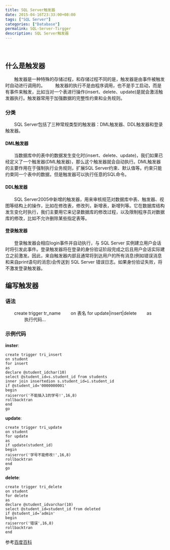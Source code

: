 ```yaml
---
title: SQL Server触发器
date: 2015-04-16T23:33:00+08:00
tags: ["SQL Server"]
categories: ["Database"]
permalink: SQL-Server-Tirgger
description: SQL Server触发器
---
```

　　
## 什么是触发器
　　触发器是一种特殊的存储过程，和存储过程不同的是，触发器是由事件被触发时自动进行调用的。
　　触发器的执行不是由程序调用，也不是手工启动，而是有事件来触发，比如当对一个表进行操作(insert、delete、update)是就会激活触发器执行。触发器常用于加强数据的完整性约束和业务规则。

### 分类
　　SQL Server包括了三种常规类型的触发器：DML触发器、DDL触发器和登录触发器。<!--more-->
#### DML触发器
　　当数据库中的表中的数据发生变化时(insert、delete、update)，我们如果已经定义了一个触发器(DML触发器)，那么这个触发器就会自动执行。DML触发器的主要作用在于强制执行业务规则，扩展SQL Server约束、默认值等。约束只能约束同一个表中的数据，但是触发器可以执行任意的SQL命令。
#### DDL触发器
　　SQL Server2005中新增的触发器，用来审核规范对数据库中表、触发器、视图等结构上的操作，比如在修改表，修改列，新增表，新增列等。它在数据库结构发生变化时执行，我们主要用它来记录数据库的修改过程，以及限制程序员对数据库的修改，比如不允许删除某些指定表等。
#### 登录触发器
　　登录触发器会相应login事件并自动执行，与 SQL Server 实例建立用户会话时将引发此事件。登录触发器将在登录的身份验证阶段完成之后且用户会话实际建立之前激发。因此，来自触发器内部且通常将到达用户的所有消息(例如错误消息和来自print语句的消息)会传送到 SQL Server 错误日志。如果身份验证失败，将不激发登录触发器。

## 编写触发器

### 语法
　　create trigger tr_name
　　on 表名 for update|insert|delete
　　as
　　　　 执行代码...

### 示例代码
**inster**:
```
create trigger tri_insert
on student
for insert
as
declare @student_idchar(10)
select @student_id=s.student_id from students
inner join insertedion s.student_id=i.student_id
if @student_id='0000000001'
begin
raiserror('不能插入1的学号!',16,8)
rollbacktran
end
go

```
**update**:
```
create trigger tri_update
on student
for update
as
if update(student_id)
begin
raiserror('学号不能修改!',16,8)
rollbacktran
end
go
```
**delete**:
```
create trigger tri_delete
on student
for delete
as
declare @student_idvarchar(10)
select @student_id=student_id from deleted
if @student_id='admin'
begin
raiserror('错误',16,8)
rollbacktran
end
```

参考[百度百科](http://baike.baidu.com/link?url=EgX0DwE_DlHS4WDkzP1_KXARO9scURthngH_fwxltRTZ2f86F1zTXv2Kf9KQ0vjOjkDQbcBHpJzq-jBpx4CELRuIDwsTsVVk--hLbIjQD1W)

